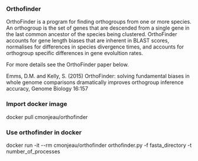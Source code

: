 ### Orthofinder

OrthoFinder is a program for finding orthogroups from one or more species. 
An orthogroup is the set of genes that are descended from a single gene in the last common ancestor of the species being clustered. 
OrthoFinder accounts for gene length biases that are inherent in BLAST scores, normalises for differences in species divergence times, and accounts for orthogroup specific differences in gene evolultion rates. 

For more details see the OrthoFinder paper below.

Emms, D.M. and Kelly, S. (2015) OrthoFinder: solving fundamental biases in whole genome comparisons dramatically improves orthogroup inference accuracy, Genome Biology 16:157

### Import docker image

docker pull cmonjeau/orthofinder

### Use orthofinder in docker

docker run -it --rm cmonjeau/orthofinder orthofinder.py -f fasta_directory -t number_of_processes
